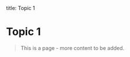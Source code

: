 <frontmatter>
  title: Topic 1
</frontmatter>

<br>

# Topic 1

> This is a page - more content to be added.
